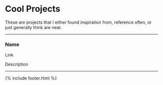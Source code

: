 # Cool Projects

These are projects that I either found inspiration from, reference often, or just generally think are neat.


---

### Name

Link

Description

---


{% include footer.html %}
